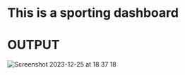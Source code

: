 # This is a sporting dashboard


# OUTPUT

![Screenshot 2023-12-25 at 18 37 18](https://github.com/ONYIEGOGOMBA/Sports_Dashboard/assets/121354283/fc36d09d-601e-478c-95a1-bc8135c2d8aa)
